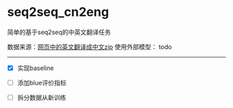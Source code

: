 # seq2seq_cn2eng
简单的基于seq2seq的中英文翻译任务

数据来源：[网页中的英文翻译成中文zip](https://www.manythings.org/anki/)
使用外部模型：
todo

---

- [x] 实现baseline
- [ ] 添加blue评价指标
- [ ] 拆分数据从新训练

